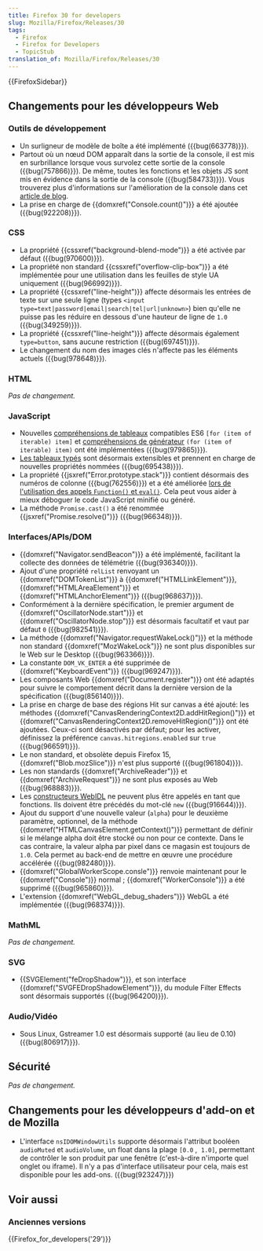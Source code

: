 ```yaml
---
title: Firefox 30 for developers
slug: Mozilla/Firefox/Releases/30
tags:
  - Firefox
  - Firefox for Developers
  - TopicStub
translation_of: Mozilla/Firefox/Releases/30
---
```

{{FirefoxSidebar}}

## Changements pour les développeurs Web

### Outils de développement

- Un surligneur de modèle de boîte a été implémenté ({{bug(663778)}}).
- Partout où un nœud DOM apparaît dans la sortie de la console, il est mis en surbrillance lorsque vous survolez cette sortie de la console ({{bug(757866)}}). De même, toutes les fonctions et les objets JS sont mis en évidence dans la sortie de la console ({{bug(584733)}}). Vous trouverez plus d'informations sur l'amélioration de la console dans cet [article de blog](http://www.robodesign.ro/mihai/blog/web-console-improvements-episode-30).
- La prise en charge de {{domxref("Console.count()")}} a été ajoutée ({{bug(922208)}}).

### CSS

- La propriété {{cssxref("background-blend-mode")}} a été activée par défaut ({{bug(970600)}}).
- La propriété non standard {{cssxref("overflow-clip-box")}} a été implémentée pour une utilisation dans les feuilles de style UA uniquement ({{bug(966992)}}).
- La propriété {{cssxref("line-height")}} affecte désormais les entrées de texte sur une seule ligne (types `<input type=text|password|email|search|tel|url|unknown>`) bien qu'elle ne puisse pas les réduire en dessous d'une hauteur de ligne de `1.0` ({{bug(349259)}}).
- La propriété {{cssxref("line-height")}} affecte désormais également `type=button`, sans aucune restriction ({{bug(697451)}}).
- Le changement du nom des images clés n'affecte pas les éléments actuels ({{bug(978648)}}).

### HTML

_Pas de changement._

### JavaScript

- Nouvelles [compréhensions de tableaux](/fr/docs/Web/JavaScript/Reference/Operators/Array_comprehensions) compatibles ES6 `[for (item of iterable) item]` et [compréhensions de générateur](/fr/docs/Web/JavaScript/Reference/Operators/Generator_comprehensions) `(for (item of iterable) item)` ont été implémentées ({{bug(979865)}}).
- [Les tableaux typés](/fr/docs/Web/JavaScript/Reference/Global_Objects/TypedArray#Property_access) sont désormais extensibles et prennent en charge de nouvelles propriétés nommées ({{bug(695438)}}).
- La propriété {{jsxref("Error.prototype.stack")}} contient désormais des numéros de colonne ({{bug(762556)}}) et a été améliorée [lors de l'utilisation des appels `Function()` et `eval()`](/fr/docs/Web/JavaScript/Reference/Global_Objects/Error/Stack#Stack_of_eval'ed_code). Cela peut vous aider à mieux déboguer le code JavaScript minifié ou généré.
- La méthode `Promise.cast()` a été renommée {{jsxref("Promise.resolve()")}} ({{bug(966348)}}).

### Interfaces/APIs/DOM

- {{domxref("Navigator.sendBeacon")}} a été implémenté, facilitant la collecte des données de télémétrie ({{bug(936340)}}).
- Ajout d'une propriété `relList` renvoyant un {{domxref("DOMTokenList")}} à {{domxref("HTMLLinkElement")}}, {{domxref("HTMLAreaElement")}} et {{domxref("HTMLAnchorElement")}} ({{bug(968637)}}).
- Conformément à la dernière spécification, le premier argument de {{domxref("OscillatorNode.start")}} et {{domxref("OscillatorNode.stop")}} est désormais facultatif et vaut par défaut `0` ({{bug(982541)}}).
- La méthode {{domxref("Navigator.requestWakeLock()")}} et la méthode non standard {{domxref("MozWakeLock")}} ne sont plus disponibles sur le Web sur le Desktop ({{bug(963366)}}).
- La constante `DOM_VK_ENTER` a été supprimée de {{domxref("KeyboardEvent")}} ({{bug(969247)}}).
- Les composants Web {{domxref("Document.register")}} ont été adaptés pour suivre le comportement décrit dans la dernière version de la spécification ({{bug(856140)}}).
- La prise en charge de base des régions Hit sur canvas a été ajouté: les méthodes {{domxref("CanvasRenderingContext2D.addHitRegion()")}} et {{domxref("CanvasRenderingContext2D.removeHitRegion()")}} ont été ajoutées. Ceux-ci sont désactivés par défaut; pour les activer, définissez la préférence `canvas.hitregions.enabled` sur `true` ({{bug(966591)}}).
- Le non standard, et obsolète depuis Firefox 15, {{domxref("Blob.mozSlice")}} n'est plus supporté ({{bug(961804)}}).
- Les non standards {{domxref("ArchiveReader")}} et {{domxref("ArchiveRequest")}} ne sont plus exposés au Web ({{bug(968883)}}).
- Les [constructeurs WebIDL](http://dxr.mozilla.org/mozilla-central/source/dom/webidl/) ne peuvent plus être appelés en tant que fonctions. Ils doivent être précédés du mot-clé `new` ({{bug(916644)}}).
- Ajout du support d'une nouvelle valeur (`alpha`) pour le deuxième paramètre, optionnel, de la méthode {{domxref("HTMLCanvasElement.getContext()")}} permettant de définir si le mélange alpha doit être stocké ou non pour ce contexte. Dans le cas contraire, la valeur alpha par pixel dans ce magasin est toujours de `1.0`. Cela permet au back-end de mettre en œuvre une procédure accélérée ({{bug(982480)}}).
- {{domxref("GlobalWorkerScope.consle")}} renvoie maintenant pour le {{domxref("Console")}} normal ; {{domxref("WorkerConsole")}} a été supprimé ({{bug(965860)}}).
- L'extension {{domxref("WebGL_debug_shaders")}} WebGL a été implémentée ({{bug(968374)}}).

### MathML

_Pas de changement._

### SVG

- {{SVGElement("feDropShadow")}}, et son interface {{domxref("SVGFEDropShadowElement")}}, du module Filter Effects sont désormais supportés ({{bug(964200)}}).

### Audio/Vidéo

- Sous Linux, Gstreamer 1.0 est désormais supporté (au lieu de 0.10) ({{bug(806917)}}).

## Sécurité

_Pas de changement._

## Changements pour les développeurs d'add-on et de Mozilla

- L'interface `nsIDOMWindowUtils` supporte désormais l'attribut booléen `audioMuted` et `audioVolume`, un float dans la plage `[0.0` ,  `1.0]`, permettant de contrôler le son produit par une fenêtre (c'est-à-dire n'importe quel onglet ou iframe). Il n'y a pas d'interface utilisateur pour cela, mais est disponible pour les add-ons. ({{bug(923247)}})

## Voir aussi

### Anciennes versions

{{Firefox_for_developers('29')}}
